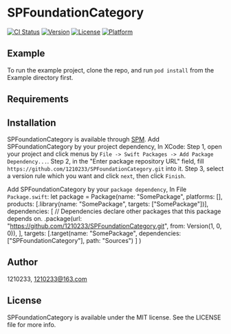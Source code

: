 # SPFoundationCategory

[![CI Status](https://img.shields.io/travis/1210233/SPFoundationCategory.svg?style=flat)](https://travis-ci.org/1210233/SPFoundationCategory)
[![Version](https://img.shields.io/cocoapods/v/SPFoundationCategory.svg?style=flat)](https://cocoapods.org/pods/SPFoundationCategory)
[![License](https://img.shields.io/cocoapods/l/SPFoundationCategory.svg?style=flat)](https://cocoapods.org/pods/SPFoundationCategory)
[![Platform](https://img.shields.io/cocoapods/p/SPFoundationCategory.svg?style=flat)](https://cocoapods.org/pods/SPFoundationCategory)

## Example

To run the example project, clone the repo, and run `pod install` from the Example directory first.

## Requirements

## Installation

SPFoundationCategory is available through [SPM](Swift-Package-Manager). 
Add SPFoundationCategory by your project dependency, In XCode:
  Step 1, open your project and click menus by `File -> Swift Packages -> Add Package Dependency...`.
  Step 2, in the "Enter package repository URL" field, fill `https://github.com/1210233/SPFoundationCategory.git` into it.
  Step 3, select a version rule which you want and click `next`, then click `Finish`.

Add SPFoundationCategory by your `package dependency`, In File `Package.swift`:
  let package = Package(name: "SomePackage",
                      platforms: [],
                      products: [.library(name: "SomePackage",
                                          targets: ["SomePackage"])],
                      dependencies: [
                          // Dependencies declare other packages that this package depends on.
                        .package(url: "https://github.com/1210233/SPFoundationCategory.git", from: Version(1, 0, 0)),
                      ],
                      targets: [.target(name: "SomePackage",
                                        dependencies: ["SPFoundationCategory"],
                                        path: "Sources")
                                ]
                        )
## Author

1210233, 1210233@163.com

## License

SPFoundationCategory is available under the MIT license. See the LICENSE file for more info.
